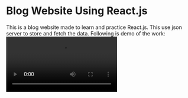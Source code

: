 # Blog Website Using React.js
This is a blog website made to learn and practice React.js. This use json server to store and fetch the data.
Following is demo of the work:</br>
![video](https://github.com/Debdut0122/blog/blob/master/blog/public/Screencast%20from%2015-04-23%2011:05:19%20AM%20IST.webm?raw=True)
